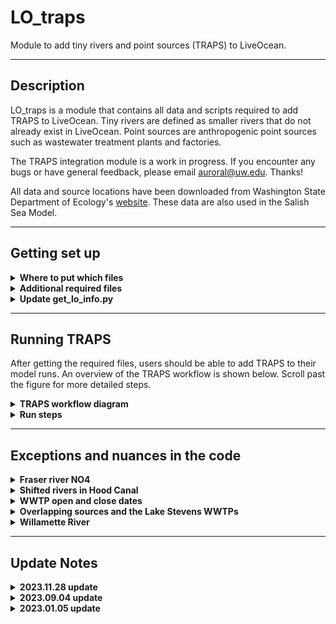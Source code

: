 # LO_traps
 Module to add tiny rivers and point sources (TRAPS) to LiveOcean.

 ---
## Description

LO_traps is a module that contains all data and scripts required to add TRAPS to LiveOcean. Tiny rivers are defined as smaller rivers that do not already exist in LiveOcean. Point sources are anthropogenic point sources such as wastewater treatment plants and factories.

The TRAPS integration module is a work in progress. If you encounter any bugs or have general feedback, please email auroral@uw.edu. Thanks!

All data and source locations have been downloaded from Washington State Department of Ecology's [website](https://fortress.wa.gov/ecy/ezshare/EAP/SalishSea/SalishSeaModelBoundingScenarios.html). These data are also used in the Salish Sea Model.

---
## Getting set up

<details><summary><strong>Where to put which files</strong></summary>

To enable TRAPS, you will need to move the files in LO_traps to the correct directory within the LO system (i.e your LO_user).

First, clone the LO_traps repo onto your computer so you can pull updates easily. Note that you will still need to manually copy files from your instance of LO_traps into your instance of LO_user. Specifically:

- Copy the LO_traps/user/pre/trapsV00 directory into your LO_user/pre directory
- Copy the LO_traps/user/forcing/trapsV00 directory into your LO_user/forcing directory

So you should have:
- LO_user/pre/trapsV00
- LO_user/forcing/trapsV00

</details>

<details><summary><strong>Additional required files</strong></summary> 

The data used to generate TRAPS forcing is stored on Perigee.

On Perigee, copy the /data1/auroral/LO_data/trapsV00 folder into LO_data on your computer and whichever machine you will use to generate forcing (Perigee or Apogee).

Once this is complete you should have an LO_data/trapsV00 folder with the following files:
- **LiveOcean_SSM_rivers.xlsx:** Excel sheet with list of duplicate rivers in LiveOcean and the Salish Sea Model. When you create TRAPS climatology and when you generate forcing, the scripts will look at this excel sheet to determine which rivers to omit from LiveOcean. This ensures that TRAPS does not add duplicate rivers to LiveOcean.
- **wwtp_open_close_dates.xlsx:** Excel sheet with a list of WWTPs and the year that they closed or opened.
- **all_nonpoint_source_data.nc**: Ecology's timeseries data of state variables and lat/lon coordinates for all river mouths. Used in LO_traps/user/pre/trapsV00 to generate climatology files.
- **all_point_source_data.nc:** Ecology's timeseries data of state variables and lat/lon coordinates for all point sources. Used in LO_traps/user/pre/trapsV00 to generate climatology files.

</details>

<details><summary><strong>Update get_lo_info.py</strong></summary> 

The last required step is to update your LO_user/get_lo_info.py file to specify a name for your traps code. In this repo, the default name is "trapsV00." See example of my get_lo_info.py:

![traps_name](https://github.com/ajleeson/LO_user/assets/15829099/2e18508c-c10f-4d1a-a1c4-e9e75897095f)

</details>

---
## Running TRAPS

After getting the required files, users should be able to add TRAPS to their model runs. An overview of the TRAPS workflow is shown below. Scroll past the figure for more detailed steps.

<details><summary><strong>TRAPS workflow diagram</strong></summary>

![traps-top-level-diagram-v4](https://github.com/ajleeson/LO_user/assets/15829099/610263e8-80e4-459d-bc4e-cbf69f98f918)

</details>

<details><summary><strong>Run steps</strong></summary>

<details><summary>1. Generate climatologies</summary>
    
This step generates climatology files for each of the TRAPS.
From your remote machine in LO_user/pre/trapsV00 in ipython:

```
run make_climatology_tinyrivs.py
run make_climatology_pointsources.py
run make_climatology_LOrivbio.py 
```

Climatology pickle files will be generated and saved in three folders in LO_output/pre/trapsV00:

- **point_sources:** Climatology files for point sources
- **tiny_rivers:** Climatology files for tiny rivers
- **LO_rivbio:** Climatology files for pre-existing LO rivers
  
If you want to look at climatology timeseries, run with ```-test True``` on your local machine. This option will create a subfolder in LO_output/pre/trapsV00/[source type]/lo_base/Data_historical/climatology_plots with a climatology figure for each source. An example figure for Burley Creek is shown below.

![Burley Cr](https://github.com/ajleeson/LO_user/assets/15829099/adc0456f-f855-4428-82c5-63f5aa1fa5b0)

</details>

<details><summary>2. Map TRAPS to the grid</summary>

This step uses the lat/lon coordinates of TRAPS to map each source to the nearest appropriate grid cell. Tiny rivers are mapped to the nearest coastal grid cell. Point sources are mapped to the nearest water cell. From your remote maching in LO_user/pre/trapsV00 in ipython:

```
run traps_placement.py -g [gridname]
```

Csv files with river directions and grid indices for the sources will be generated and saved in LO_data/grid/[gridname]

To look at where the TRAPS get mapped, run with run with ```-test True``` on your local machine. This option will create an interactive figure that you can zoom into. And example screenshot is shown below.

![traps-placements](https://github.com/ajleeson/LO_user/assets/15829099/9cb89ea3-1372-48e6-bddc-e0a979385b8e)

</details>

<details><summary>3. Generate TRAPS forcing</summary>

This step generates a rivers.nc files with forcing for all pre-existing LO rivers and TRAPS. It uses the climatologies generated in Step 1, and the grid indices and river directions generated in Step 2.

From your remote machine in LO/driver:

```
python driver_forcing3.py -g [gridname] -r backfill -s new -0 2017.01.01 -1 2017.01.02 -f trapsV00
```

</details>

<details><summary>4. Run the model</summary>

Before running the model, make sure that you enable vertical sources in your dot in file. To do this, update the boolean option in your dot in file so:

```
LwSrc = T
```

This change is necessary because point sources are implemented as vertical sources using the LwSrc module.

After completing this change, run the model as you normally would.

</details>
</details>

---
## Exceptions and nuances in the code

<details><summary><strong>Fraser river NO4</strong></summary>

Ammonium (NO4) climatology generated from Ecology's data for the Fraser River is a constant value of 0.074 mmol/m3. This concentration is lower than I expected. Since the Fraser River is so large, it is important to get this value right. I reached out to Susan Allen at UBC to learn what NO4 concentration her group uses for the Fraser. She recommended a constant concentration of 4.43 mmol/m3 which is the mean measurement from Environmental Canada ([Olson et al, 2020](https://agupubs.onlinelibrary.wiley.com/action/downloadSupplement?doi=10.1029%2F2019JC015766&file=jgrc24099-sup-0001-Text_SI-S01.pdf)).

The 4.43 mmol/m3 NO4 concentration is implemented as an ```if``` statement in the depths of LO_traps/user/forcing/trapsV00/make_LOriv_forcing.py code.

![fraser-nh4-code](https://github.com/ajleeson/LO_user/assets/15829099/353472de-8444-48e6-a016-8ae12aca7b30)

</details>

<details><summary><strong>Shifted rivers in Hood Canal</strong></summary>

Several Hood Canal rivers in Ecology's data, like Union River, get their flow data from the Big Beef Creek USGS river gage. However, the Big Beef Creek gage became inactive in mid-2012. As a result, from mid-2012 through the end of 2014, river data for these Hood Canal rivers are a copy of prior year data. These copied data also appear to be shifted by 3 months.

To prevent river climatologies from being biased by these shifted, copied data, I have removed data from mid-2012 through the end of 2014 for the affected Hood Canal rivers. This "data cropping" is implemented in LO_traps/user/pre/trapsV00/make_climatology_tinyrivs.py.

An example hydrograph for Union River is shown below before and after the data were cropped.

![union-river-hydrograph](https://github.com/ajleeson/LO_user/assets/15829099/5381807c-d46b-4487-96e4-98724981f95e)

</details>

<details><summary><strong>WWTP open and close dates</strong></summary>

LO_data/trapsV00/wwtp_open_close_dates.xlsx is a user-modifiable sheet with the open and close dates of the WWTPs (with a yearly resolution). The information in this excel sheet is read by the LO_traps/user/forcing/trapsV00/make_wwtp_forcing.py script and turned into a series of ``if`` statements. When the user generates forcing for a year in which a WWTP is closed, then the scripts will still add the WWTP to the model grid. However, the script will set the discharge rate to be 0 m3/s.

</details>

<details><summary><strong>Overlapping sources and the Lake Stevens WWTPs</strong></summary>

For the cas7 grid, several pairs of tiny river and pairs of WWTPs get mapped to the same grid cell (despite having different lat/lon coordinates). These pairs of sources are called "overlapping" sources. To prevent ROMS from getting confused, the forcing scripts consolidate overlapping sources into a single source. The scripts sum the flowrates of both sources, and calculates a weighted average for the other state variables (e.g. temperature) based on flowrate. Even if users are not using the cas7 grid, the TRAPS forcing script will identify and consolidate overlapping sources. Note that this script can only consolidate a pair of overlapping tiny rivers, or a pair of overlapping WWTPs. The script is not able to identify whether a tiny river and WWTP are overlapping. Luckily, this scenario does not occur in the cas7 grid.

The Lake Stevens 001 and Lake Stevens 002 WWTPs overlap on the cas7 grid. However, these WWTPs are never open concurrently-- Lake Stevens 002 opens after Lake Stevens 001 closes. Thus, there is a conditional statement in the LO_traps/user/forcing/make_wwtp_forcing.py script that <i>un-</i>consolidates these WWTPs.

</details>

<details><summary><strong>Willamette River</strong></summary>

Willamette River is included in the Ecology data, and it is not explicitly a duplicate pre-existing LiveOcean river. However, Willamette River discharges into the Columbia River. The Columbia River was pre-existing to LiveOcean, and its USGS gauge is downstream of the Willamette River (meaning that the pre-existing Columbia River already includes contribution from the Willamette). Therefore, the TRAPS code needs to remove the Willamette River from being incorporated into LiveOcean.

This exception is handled in LO_user/pre/trapsV00/make_climatology_tinyrivs.py:

![Willamette](https://github.com/ajleeson/LO_user/assets/15829099/8271fb86-d892-4148-9cc7-8b0bfd2cdb75)

And also in LO_user/pre/trapsV00/traps_placement.py:

![remove_willamette](https://github.com/ajleeson/LO_user/assets/15829099/bbdc8f44-db1c-4734-aac6-fcd8ab4c54a0)

</details>

---
## Update Notes

<details><summary><strong>2023.11.28 update</strong></summary>

**LO integration**

Small changes to folder names and naming conventions to be consistent with the version of TRAPS that is integrated in LO.

</details>

<details><summary><strong>2023.09.04 update</strong></summary>

**Full code refactor**

Several improvements were made to the structure and clarity of the TRAPS code. These changes are intended to enhance TRAPS functionality and to make the code more accessible and readable for users.

</details>

<details><summary><strong>2023.01.05 update</strong></summary>

**Adding TRAPS climatology to pre-existing LO rivers**

Upon request, I have created and generated forcing for pre-existing LiveOcean rivers for which Ecology has data. These are all of the rivers in Ecology's dataset that are duplicates of LiveOcean rivers (and are thus not treated as a tiny river). As part of this update, I have created a new climatology script in LO_traps/pre/traps/make_climatology_LOrivbio.py to generate climatology for these duplicate rivers. I have also created a new folder LO_traps/user/forcing/traps1 with updated versions of make_forcing_main.py and trapsfun.py that use the new climatologies.

There are three confusing parts to the new code, listed below. As a user, it is not necessary to understand the details of these nuances to run the code.

1. Not all pre-existing LiveOcean rivers have a corresponding duplicate in Ecology's dataset. Thus, the file in LO_traps/data/LiveOcean_SSM_rivers.xlsx is frequently used to identify which of the pre-existing rivers do have Ecology data.
2. LiveOcean and Ecology's dataset use different names for the same rivers. Thus, there are several places in the code in which the name must be converted. When reading data and writing forcing for the pre-existing LiveOcean rivers, the LO name must be used. When generating climatology, or using climatology to create forcing, the Ecology/SSM name must be used. The helper function trapsfun.LO2SSM_name helps handle this conversion.
3. Some pre-existing LiveOcean rivers that have a corresponding duplicate in Ecology's dataset have weird values. I call them "weird rivers." Some characteristics include near-zero DO, negative TIC, and zero alkalinity. Rather than using Ecology's data for weird rivers, I have deferred to LiveOcean's default handling of these rivers. Thus, there are places within the code in which I subtract a list of "weird rivers" from the list of pre-existing, duplicate rivers.

</details>